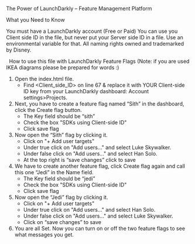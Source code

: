 The Power of LaunchDarkly – Feature Management Platform

What you Need to Know

You must have a LaunchDarkly account (Free or Paid)
You can use you Client side ID in the file, but never put your Server side ID in a file. Use an environmental variable for that.
All naming rights owned and trademarked by Disney.


 
How to use this file with LaunchDarkly Feature Flags 
(Note: if you are used IKEA diagrams please be prepared for words :)
1. Open the index.html file.  
    * Find <Client_side_ID> on line 67 & replace it with YOUR Client-side ID key from your LaunchDarkly dashboard: Account settings>Projects.
2. Next, you have to create a feature flag named “Sith” in the dashboard, click the Create flag button.
    * The Key field should be “sith”
    * Check the box "SDKs using Client-side ID"
    * Click save flag
3. Now open the “Sith” flag by clicking it.
    * Click on "+ Add user targets"
    * Under true click on "Add users..." and select Luke Skywalker.
    * Under false click on "Add users..." and select Han Solo.
    * At the top right is “save changes” click to save
4. We have to create another feature flag, click Create flag again and call this one “Jedi” in the Name field.
    * The Key field should be “jedi”
    * Check the box "SDKs using Client-side ID"
    * Click save flag
5. Now open the “Jedi” flag by clicking it. 
    * Click on "+ Add user targets"
    * Under true click on "Add users..." and select Han Solo.
    * Under false click on "Add users..." and select Luke Skywalker.
    * Click on “save changes” to save
6. You are all Set. Now you can turn on or off the two feature flags to see what messages you get.
